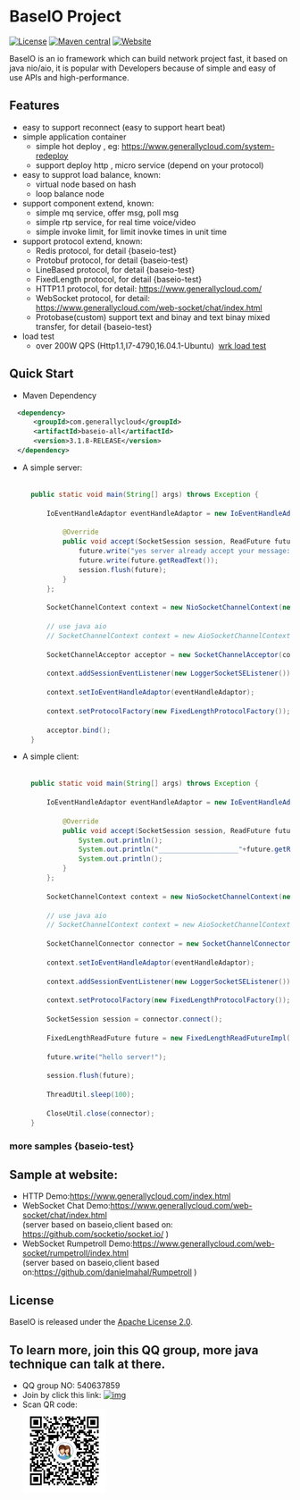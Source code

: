 
# BaseIO Project

[![License](https://img.shields.io/badge/License-Apache%202.0-585ac2.svg)](https://github.com/generallycloud/baseio/blob/master/LICENSE.txt)
[![Maven central](https://img.shields.io/badge/maven%20central-3.1.8-RELEASE-green.svg)](http://mvnrepository.com/artifact/com.generallycloud/baseio-all)
[![Website](https://img.shields.io/badge/website-generallycloud-green.svg)](https://www.generallycloud.com)

BaseIO is an io framework which can build network project fast, it based on java nio/aio, it is popular with Developers because of simple and easy of use APIs and high-performance.

## Features

* easy to support reconnect (easy to support heart beat)
* simple application container
  * simple hot deploy , eg: https://www.generallycloud.com/system-redeploy
  * support deploy http , micro service (depend on your protocol)
* easy to supprot load balance, known:
  * virtual node based on hash
  * loop balance node 
* support component extend, known:
  * simple mq service, offer msg, poll msg
  * simple rtp service, for real time voice/video 
  * simple invoke limit, for limit inovke times in unit time
* support protocol extend, known:
  * Redis protocol, for detail {baseio-test}
  * Protobuf protocol, for detail {baseio-test}
  * LineBased protocol, for detail {baseio-test}
  * FixedLength protocol, for detail {baseio-test}
  * HTTP1.1 protocol, for detail: https://www.generallycloud.com/
  * WebSocket protocol, for detail: https://www.generallycloud.com/web-socket/chat/index.html 
  * Protobase(custom) support text and binay and text binay mixed transfer, for detail {baseio-test}
* load test
  * over 200W QPS (Http1.1,I7-4790,16.04.1-Ubuntu)  [wrk load test](/baseio-documents/load-test/load-test-http.txt)
 
## Quick Start

 * Maven Dependency

  ```xml  
	<dependency>
		<groupId>com.generallycloud</groupId>
		<artifactId>baseio-all</artifactId>
		<version>3.1.8-RELEASE</version>
	</dependency>  
  ```
  
* A simple server:

  ```Java

	public static void main(String[] args) throws Exception {

		IoEventHandleAdaptor eventHandleAdaptor = new IoEventHandleAdaptor() {

			@Override
			public void accept(SocketSession session, ReadFuture future) throws Exception {
				future.write("yes server already accept your message:");
				future.write(future.getReadText());
				session.flush(future);
			}
		};
		
		SocketChannelContext context = new NioSocketChannelContext(new ServerConfiguration(18300));
		
		// use java aio
		// SocketChannelContext context = new AioSocketChannelContext(new ServerConfiguration(18300));
		
		SocketChannelAcceptor acceptor = new SocketChannelAcceptor(context);
		
		context.addSessionEventListener(new LoggerSocketSEListener());
		
		context.setIoEventHandleAdaptor(eventHandleAdaptor);
		
		context.setProtocolFactory(new FixedLengthProtocolFactory());

		acceptor.bind();
	}

  ```

* A simple client:

  ```Java

	public static void main(String[] args) throws Exception {

		IoEventHandleAdaptor eventHandleAdaptor = new IoEventHandleAdaptor() {

			@Override
			public void accept(SocketSession session, ReadFuture future) throws Exception {
				System.out.println();
				System.out.println("____________________"+future.getReadText());
				System.out.println();
			}
		};
		
		SocketChannelContext context = new NioSocketChannelContext(new ServerConfiguration("localhost", 18300));
		
		// use java aio
		// SocketChannelContext context = new AioSocketChannelContext(new ServerConfiguration(18300));
				
		SocketChannelConnector connector = new SocketChannelConnector(context);
		
		context.setIoEventHandleAdaptor(eventHandleAdaptor);
		
		context.addSessionEventListener(new LoggerSocketSEListener());

		context.setProtocolFactory(new FixedLengthProtocolFactory());
		
		SocketSession session = connector.connect();

		FixedLengthReadFuture future = new FixedLengthReadFutureImpl(context);

		future.write("hello server!");

		session.flush(future);
		
		ThreadUtil.sleep(100);

		CloseUtil.close(connector);
	}

  ```

###	more samples {baseio-test}

## Sample at website:
* HTTP Demo:https://www.generallycloud.com/index.html
* WebSocket Chat Demo:https://www.generallycloud.com/web-socket/chat/index.html                                
 (server based on baseio,client based on: https://github.com/socketio/socket.io/ )
* WebSocket Rumpetroll Demo:https://www.generallycloud.com/web-socket/rumpetroll/index.html                                
 (server based on baseio,client based on:https://github.com/danielmahal/Rumpetroll )

## License

BaseIO is released under the [Apache License 2.0](http://www.apache.org/licenses/LICENSE-2.0).

## To learn more, join this QQ group, more java technique can talk at there.
 * QQ group NO: 540637859
 * Join by click this link: [![img](http://pub.idqqimg.com/wpa/images/group.png)](http://shang.qq.com/wpa/qunwpa?idkey=2bd71e10d876bb6035fa0ddc6720b5748fc8985cb666e17157d17bcfbd2bdaef)
 * Scan QR code:<br />  ![image](/baseio-documents/popularize/java-io-group-code-small.png)
